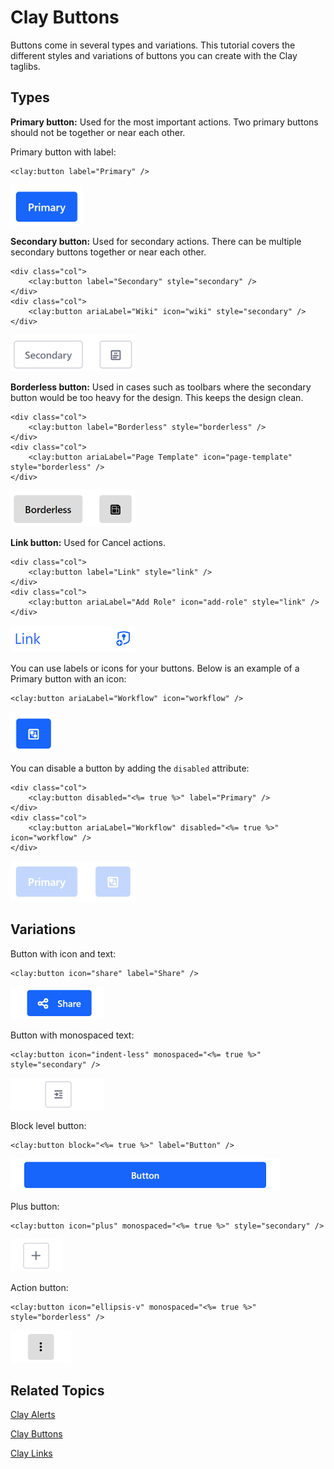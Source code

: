 # Clay Buttons [](id=clay-buttons)

Buttons come in several types and variations. This tutorial covers the 
different styles and variations of buttons you can create with the Clay 
taglibs. 

## Types [](id=types)

**Primary button:** Used for the most important actions. Two primary buttons 
should not be together or near each other. 

Primary button with label:

    <clay:button label="Primary" />

![Figure 1: A primary button is bright blue, grabbing the user's attention.](../../../images/clay-taglib-button-primary.png)

**Secondary button:** Used for secondary actions. There can be multiple 
secondary buttons together or near each other. 

    <div class="col">
        <clay:button label="Secondary" style="secondary" />
    </div>
    <div class="col">
        <clay:button ariaLabel="Wiki" icon="wiki" style="secondary" />
    </div>

![Figure 2: A secondary button draws less attention than a primary button and is meant for secondary actions.](../../../images/clay-taglib-button-secondary.png)

**Borderless button:** Used in cases such as toolbars where the secondary button 
would be too heavy for the design. This keeps the design clean.

    <div class="col">
        <clay:button label="Borderless" style="borderless" />
    </div>
    <div class="col">
        <clay:button ariaLabel="Page Template" icon="page-template" style="borderless" />
    </div>

![Figure 3: Borderless buttons remove the dark outline from the button.](../../../images/clay-taglib-button-borderless.png)

**Link button:** Used for Cancel actions.

    <div class="col">
        <clay:button label="Link" style="link" />
    </div>
    <div class="col">
        <clay:button ariaLabel="Add Role" icon="add-role" style="link" />
    </div>

![Figure 4: You can also turn buttons into links.](../../../images/clay-taglib-button-link.png)

You can use labels or icons for your buttons. Below is an example of a Primary 
button with an icon:
    
    <clay:button ariaLabel="Workflow" icon="workflow" />

![Figure 5: Buttons can also display icons.](../../../images/clay-taglib-button-primary-icon.png)

You can disable a button by adding the `disabled` attribute:

    <div class="col">
        <clay:button disabled="<%= true %>" label="Primary" />
    </div>
    <div class="col">
        <clay:button ariaLabel="Workflow" disabled="<%= true %>" icon="workflow" />
    </div>

![Figure 6: Buttons can be disabled if you don't want the user to interact with them.](../../../images/clay-taglib-button-primary-disabled.png)

## Variations [](id=variations)

Button with icon and text:

    <clay:button icon="share" label="Share" />

![Figure 7: Buttons can display both icons and text.](../../../images/clay-taglib-button-icon-text.png)

Button with monospaced text:

    <clay:button icon="indent-less" monospaced="<%= true %>" style="secondary" />

![Figure 8: Buttons can display monospaced text.](../../../images/clay-taglib-button-monospaced.png)

Block level button: 

    <clay:button block="<%= true %>" label="Button" />
 
![Figure 9: Block level buttons span the entire width of the container.](../../../images/clay-taglib-button-block-level.png)

Plus button:

    <clay:button icon="plus" monospaced="<%= true %>" style="secondary" />

![Figure 10: A plus button is used for add actions in an app.](../../../images/clay-taglib-button-plus.png)

Action button:

    <clay:button icon="ellipsis-v" monospaced="<%= true %>" style="borderless" />
 
![Figure 11: An action button is used to display actions menus.](../../../images/clay-taglib-button-action.png)

## Related Topics [](id=related-topics)

[Clay Alerts](/develop/tutorials/-/knowledge_base/7-1/clay-alerts)

[Clay Buttons](/develop/tutorials/-/knowledge_base/7-1/clay-buttons)

[Clay Links](/develop/tutorials/-/knowledge_base/7-1/clay-links)
